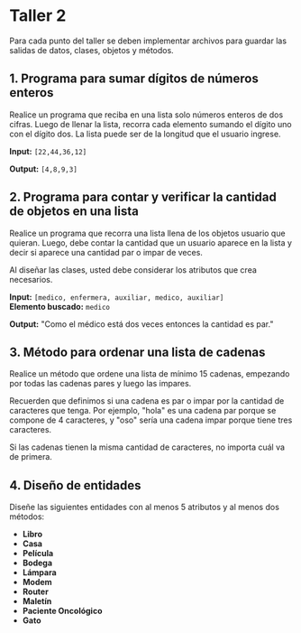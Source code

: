 # Taller 2

Para cada punto del taller se deben implementar archivos para guardar las salidas de datos, clases, objetos y métodos.

## 1. Programa para sumar dígitos de números enteros

Realice un programa que reciba en una lista solo números enteros de dos cifras. Luego de llenar la lista, recorra cada elemento sumando el dígito uno con el dígito dos. La lista puede ser de la longitud que el usuario ingrese.

**Input:** `[22,44,36,12]`

**Output:** `[4,8,9,3]`

## 2. Programa para contar y verificar la cantidad de objetos en una lista

Realice un programa que recorra una lista llena de los objetos usuario que quieran. Luego, debe contar la cantidad que un usuario aparece en la lista y decir si aparece una cantidad par o impar de veces.

Al diseñar las clases, usted debe considerar los atributos que crea necesarios.

**Input:** `[medico, enfermera, auxiliar, medico, auxiliar]`  
**Elemento buscado:** `medico`

**Output:** "Como el médico está dos veces entonces la cantidad es par."

## 3. Método para ordenar una lista de cadenas

Realice un método que ordene una lista de mínimo 15 cadenas, empezando por todas las cadenas pares y luego las impares.

Recuerden que definimos si una cadena es par o impar por la cantidad de caracteres que tenga. Por ejemplo, "hola" es una cadena par porque se compone de 4 caracteres, y "oso" sería una cadena impar porque tiene tres caracteres.

Si las cadenas tienen la misma cantidad de caracteres, no importa cuál va de primera.

## 4. Diseño de entidades

Diseñe las siguientes entidades con al menos 5 atributos y al menos dos métodos:

- **Libro**
- **Casa**
- **Película**
- **Bodega**
- **Lámpara**
- **Modem**
- **Router**
- **Maletín**
- **Paciente Oncológico**
- **Gato**

